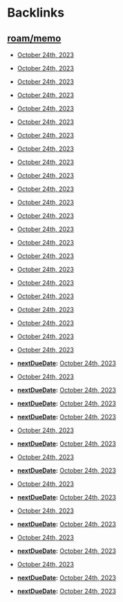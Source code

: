 
# Backlinks
## [roam/memo](<roam/memo.md>)
- [October 24th, 2023](<October 24th, 2023.md>)

- [October 24th, 2023](<October 24th, 2023.md>)

- [October 24th, 2023](<October 24th, 2023.md>)

- [October 24th, 2023](<October 24th, 2023.md>)

- [October 24th, 2023](<October 24th, 2023.md>)

- [October 24th, 2023](<October 24th, 2023.md>)

- [October 24th, 2023](<October 24th, 2023.md>)

- [October 24th, 2023](<October 24th, 2023.md>)

- [October 24th, 2023](<October 24th, 2023.md>)

- [October 24th, 2023](<October 24th, 2023.md>)

- [October 24th, 2023](<October 24th, 2023.md>)

- [October 24th, 2023](<October 24th, 2023.md>)

- [October 24th, 2023](<October 24th, 2023.md>)

- [October 24th, 2023](<October 24th, 2023.md>)

- [October 24th, 2023](<October 24th, 2023.md>)

- [October 24th, 2023](<October 24th, 2023.md>)

- [October 24th, 2023](<October 24th, 2023.md>)

- [October 24th, 2023](<October 24th, 2023.md>)

- [October 24th, 2023](<October 24th, 2023.md>)

- [October 24th, 2023](<October 24th, 2023.md>)

- [October 24th, 2023](<October 24th, 2023.md>)

- [October 24th, 2023](<October 24th, 2023.md>)

- [October 24th, 2023](<October 24th, 2023.md>)

- **[nextDueDate](<nextDueDate.md>):** [October 24th, 2023](<October 24th, 2023.md>)

- [October 24th, 2023](<October 24th, 2023.md>)

- **[nextDueDate](<nextDueDate.md>):** [October 24th, 2023](<October 24th, 2023.md>)

- **[nextDueDate](<nextDueDate.md>):** [October 24th, 2023](<October 24th, 2023.md>)

- **[nextDueDate](<nextDueDate.md>):** [October 24th, 2023](<October 24th, 2023.md>)

- [October 24th, 2023](<October 24th, 2023.md>)

- **[nextDueDate](<nextDueDate.md>):** [October 24th, 2023](<October 24th, 2023.md>)

- [October 24th, 2023](<October 24th, 2023.md>)

- **[nextDueDate](<nextDueDate.md>):** [October 24th, 2023](<October 24th, 2023.md>)

- [October 24th, 2023](<October 24th, 2023.md>)

- **[nextDueDate](<nextDueDate.md>):** [October 24th, 2023](<October 24th, 2023.md>)

- [October 24th, 2023](<October 24th, 2023.md>)

- **[nextDueDate](<nextDueDate.md>):** [October 24th, 2023](<October 24th, 2023.md>)

- [October 24th, 2023](<October 24th, 2023.md>)

- **[nextDueDate](<nextDueDate.md>):** [October 24th, 2023](<October 24th, 2023.md>)

- [October 24th, 2023](<October 24th, 2023.md>)

- **[nextDueDate](<nextDueDate.md>):** [October 24th, 2023](<October 24th, 2023.md>)

- **[nextDueDate](<nextDueDate.md>):** [October 24th, 2023](<October 24th, 2023.md>)


